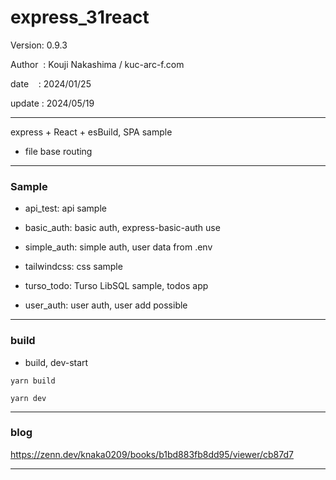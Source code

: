 ﻿# express_31react

 Version: 0.9.3

 Author  : Kouji Nakashima / kuc-arc-f.com

 date    : 2024/01/25

 update : 2024/05/19

***

express + React + esBuild, SPA sample

* file base routing

***
### Sample

* api_test: api sample

* basic_auth: basic auth,  express-basic-auth use

* simple_auth: simple auth, user data from .env 

* tailwindcss: css sample

* turso_todo: Turso LibSQL sample, todos app

* user_auth: user auth, user add possible


***
### build

* build, dev-start

```
yarn build

yarn dev
```

***
### blog

https://zenn.dev/knaka0209/books/b1bd883fb8dd95/viewer/cb87d7

***

